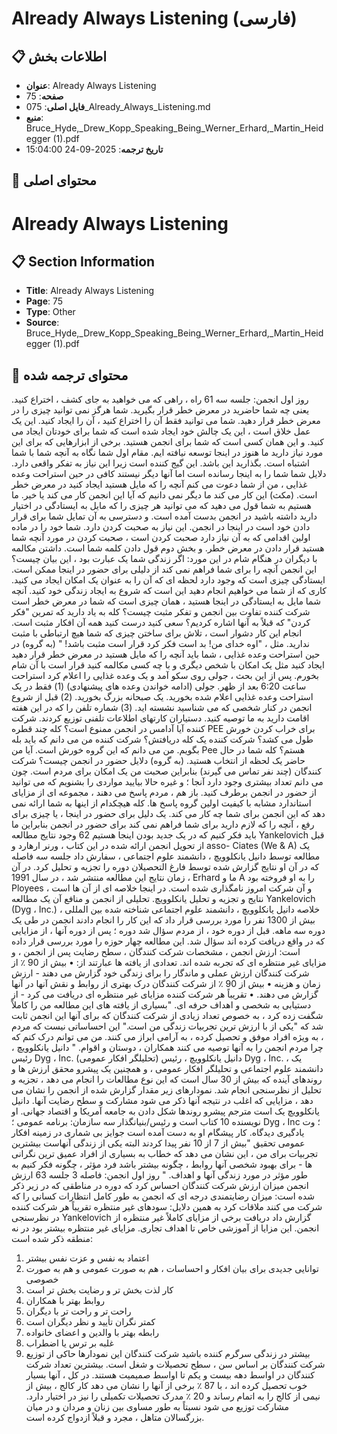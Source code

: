 # Already Always Listening (فارسی)

## 📋 اطلاعات بخش

- **عنوان**: Already Always Listening
- **صفحه**: 75
- **فایل اصلی**: 075_Already_Always_Listening.md
- **منبع**: Bruce_Hyde,_Drew_Kopp_Speaking_Being_Werner_Erhard,_Martin_Heidegger (1).pdf
- **تاریخ ترجمه**: 2025-09-24 15:04:00

## 📄 محتوای اصلی

# Already Always Listening

## 📋 Section Information

- **Title**: Already Always Listening
- **Page**: 75
- **Type**: Other
- **Source**: Bruce_Hyde,_Drew_Kopp_Speaking_Being_Werner_Erhard,_Martin_Heidegger (1).pdf



## 📄 محتوای ترجمه شده

روز اول انجمن: جلسه سه 61
راه ، راهی که می خواهید به جای کشف ، اختراع کنید. یعنی چه
شما حاضرید در معرض خطر قرار بگیرید. شما هرگز نمی توانید چیزی را در معرض خطر قرار دهید. شما می توانید
فقط آن را اختراع کنید ، آن را ایجاد کنید. این یک عمل خلاق است ، این یک چالش خود ایجاد شده است که
شما برای خودتان ایجاد می کنید. و این همان کسی است که شما برای انجمن هستید. برخی از
ابزارهایی که برای این مورد نیاز دارید ما هنوز در اینجا توسعه نیافته ایم. مقام اول شما
نگاه به آنچه شما با شما اشتباه است. بگذارید این باشد. این گیج کننده است زیرا
این نیاز به تفکر واقعی دارد. دلایل شما شما را به اینجا رسانده است اما آنها دیگر نیستند
کافی در حین استراحت وعده غذایی ، من از شما دعوت می کنم آنچه را که مایل هستید ایجاد کنید
در معرض خطر است. (مکث)
این کار می کند ما دیگر نمی دانیم که آیا این انجمن کار می کند یا خیر. ما هستیم
به شما قول می دهید که می توانید هر چیزی را که مایل به ایستادگی در اختیار دارید داشته باشید
در انجمن بدست آمده است. و دسترسی به آن تمایل شما برای قرار دادن خود است
در اینجا در انجمن. این نیاز به صحبت کردن دارد. شما خود را در
ماده اولین اقدامی که به آن نیاز دارد صحبت کردن است ، صحبت کردن در مورد آنچه شما هستید
قرار دادن در معرض خطر. و بخش دوم قول دادن کلمه شما است. داشتن
مکالمه با دیگران در هنگام شام در این مورد: اگر زندگی شما یک عبارت بود ،
این بیان چیست؟ این انجمن آنچه را برای شما فراهم نمی کند
از دلیلی برای حضور در اینجا ممکن است. ایستادگی چیزی است که وجود دارد
لحظه ای که آن را به عنوان یک امکان ایجاد می کنید. کاری که از شما می خواهیم انجام دهید این است که
شروع به ایجاد زندگی خود کنید. آنچه شما مایل به ایستادگی در اینجا هستید ، همان چیزی است که شما
در معرض خطر است شرکت کننده
تفاوت بین انجمن و تفکر مثبت چیست؟ کله
به یاد دارید که تمرین "فکر کردن" که قبلاً به آنها اشاره کردیم؟ سعی کنید درست کنید
همه آن افکار مثبت است. انجام این کار دشوار است ، تلاش برای ساختن
چیزی که شما هیچ ارتباطی با مثبت ندارید. مثل ، "اوه خدای من! بد است
فکر کرد قرار است مثبت باشد! "
(به گروه)
در حین استراحت وعده غذایی ، شما باید آنچه را که مایل هستید در معرض خطر قرار دهید ایجاد کنید
مثل یک امکان با شخص دیگری و با چه کسی مکالمه کنید
قرار است با آن شام بخورم. پس از این بحث ، جولی روی سکو آمد و یک وعده غذایی را اعلام کرد
استراحت ساعت 6:20 بعد از ظهر. جولی (ادامه خواندن وعده های پیشنهادی)
(1) فقط در یک استراحت وعده غذایی اعلام شده بخورید. یک صبحانه بزرگ بخورید. (2) قبل از شروع انجمن در کنار شخصی که می شناسید نشسته اید. (3) شماره تلفن را که در این هفته اقامت دارید به ما توصیه کنید. دستیاران کارتهای اطلاعات تلفنی توزیع کردند. شرکت کننده
آیا آدامس در انجمن ممنوع است؟ کله
چند قطره PEE برای خراب کردن خورش طول می کشد؟ شرکت کننده
یک کله
دریافتش؟ شرکت کننده
من می دانم که باید بله بگویم. من می دانم که این گروه خورش است. آیا من Pee هستم؟ کله
شما در حال حاضر یک لحظه از انتخاب هستید. (به گروه)
دلایل حضور در انجمن چیست؟ شرکت کنندگان (چند نفر تماس می گیرند)
بنابراین صحبت من یک امکان برای مردم است. چون می دانم تعداد بیشتری وجود دارد
آنجا ؛ و غیره
حالا بیایید مواردی را بشنویم که می توانید از حضور در انجمن برطرف کنید. باز هم ، مردم پاسخ می دهند ، مجموعه ای از مزایای استاندارد مشابه با کیفیت
اولین گروه پاسخ ها. کله
هیچکدام از اینها به شما ارائه نمی دهد که این انجمن برای شما چه کار می کند. یک دلیل
برای حضور در اینجا ، یا چیزی برای رفع ، آنچه را که لازم دارید برای شما فراهم نمی کند
برای حضور در انجمن بنابراین ما باید فکر کنیم که در یک جدید بودن اینجا هستیم
62
وجود
نتایج مطالعه Yankelovich
قبل از تحویل انجمن ارائه شده در این کتاب ، ورنر ارهارد و asso-
Ciates (We & A) یک مطالعه توسط دانیل یانکلوویچ ، دانشمند علوم اجتماعی ، سفارش داد
جلسه سه فاصله
که در آن او نتایج گزارش شده توسط فارغ التحصیلان دوره را تجزیه و تحلیل کرد. در آن زمان
نتایج این مطالعه منتشر شد ، در سال 1991 ، Erhard ما و A را به او فروخته بود
Ployees ، و آن شرکت امروز نامگذاری شده است. در اینجا خلاصه ای از آن ها است
نتایج و تجزیه و تحلیل یانکلوویچ. تحلیلی از انجمن و منافع آن
یک مطالعه Yankelovich (Dyg ، Inc.)
خلاصه
دانیل یانکلوویچ ، دانشمند علوم اجتماعی شناخته شده بین المللی ، بیش از 1300 نفر را مورد بررسی قرار داد که این کار را انجام دادند
انجمن در طی یک دوره سه ماهه. قبل از دوره خود ، از مردم سؤال شد
دوره ؛ پس از دوره آنها ، از مزایایی که در واقع دریافت کرده اند سؤال شد. این مطالعه چهار حوزه را مورد بررسی قرار داده است: ارزش انجمن ، مشخصات شرکت کنندگان ، سطح رضایت پس از انجمن ،
و مزایای غیر منتظره ای که تجربه شده اند. تعدادی از یافته ها عبارتند از:
• بیش از 90 ٪ از شرکت کنندگان ارزش عملی و ماندگار را برای زندگی خود گزارش می دهند - ارزش زمان و
هزینه • بیش از 90 ٪ از شرکت کنندگان درک بهتری از روابط و نقش آنها در آنها گزارش می دهند. • تقریباً هر شرکت کننده مزایای غیر منتظره ای دریافت می کرد - از دستیابی به شخصی و
اهداف حرفه ای. "بسیاری از یافته های این مطالعه من را کاملاً شگفت زده کرد ، به خصوص تعداد زیادی از شرکت کنندگان که برای آنها
این انجمن ثابت شد که "یکی از با ارزش ترین تجربیات زندگی من است." این احساساتی نیست که مردم ، به ویژه
افراد موفق و تحصیل کرده ، به آرامی ابراز می کنند. من می توانم درک کنم که چرا مردم انجمن را به آنها توصیه می کنند
همکاران ، دوستان و اقوام. "
دانیل یانکلوویچ ، رئیس
Dyg ، Inc. (تحلیلگر افکار عمومی)
دانیل یانکلوویچ ، رئیس Dyg ، Inc. ، یک دانشمند علوم اجتماعی و تحلیلگر افکار عمومی ، و همچنین یک پیشرو
محقق ارزش ها و روندهای آینده که بیش از 30 سال است که این نوع مطالعات را انجام می دهد ،
تجزیه و تحلیل از نظرسنجی انجام شد. نمودارهای زیر مقدار گزارش شده از انجمن را نشان می دهد ، مزایایی که اغلب در نتیجه آنها ذکر می شود
مشارکت و سطح رضایت آنها. دانیل یانکلوویچ یک است
مترجم پیشرو روندها
شکل دادن به جامعه آمریکا
و اقتصاد جهانی. او
نویسنده 10 کتاب است
و رئیس/بنیانگذار
سه سازمان: برنامه عمومی ؛ Dyg ، Inc ؛ وت
یادگیری دیدگاه. کار پیشگام او به دست آمده است
جوایز بی شماری در زمینه افکار عمومی
تحقیق "بیش از 7 از 10 نفر پیدا کردند
البته یکی از زندگی آنهاست
بیشترین تجربیات برای من ، این نشان می دهد که
خطاب به بسیاری از افراد
عمیق ترین نگرانی ها -
برای بهبود شخصی آنها
روابط ، چگونه بیشتر باشد
فرد مؤثر ، چگونه فکر کنیم
به طور مؤثر در مورد زندگی آنها
و اهداف. "
روز اول انجمن: فاصله 3 جلسه
63
ارزش انجمن
میزان ارزش شرکت کنندگان
احساس کرد که دوره در مناطقی که در زیر ذکر شده است:
میزان رضایتمندی
درجه ای که انجمن به طور کامل
انتظارات کسانی را که شرکت می کنند ملاقات کرد
به همین دلایل:
سودهای غیر منتظره
تقریباً هر شرکت کننده در نظرسنجی Yankelovich گزارش داد
دریافت برخی از مزایای کاملاً غیر منتظره از
انجمن. این مزایا از آموزشی خاص تا
اهداف تجاری. مزایای غیر منتظره بیشتر بود
در نه منطقه ذکر شده است:
1. اعتماد به نفس و عزت نفس بیشتر
2. توانایی جدیدی برای بیان افکار و احساسات ،
هم به صورت عمومی و هم به صورت خصوصی
3. کار لذت بخش تر و رضایت بخش تر است
4. روابط بهتر با همکاران
5. راحت تر و راحت تر با دیگران
6. کمتر نگران تأیید و نظر دیگران است
7. رابطه بهتر با والدین و اعضای خانواده
8. غلبه بر ترس یا اضطراب
9. بیشتر در زندگی سرگرم کننده باشید
شرکت کنندگان
این نمودارها حاکی از توزیع شرکت کنندگان بر اساس سن ، سطح تحصیلات و شغل است. بیشترین تعداد
شرکت کنندگان در اواسط دهه بیست و یکم تا اواسط صمیمیت هستند. در کل ، آنها بسیار خوب تحصیل کرده اند ، با 87 ٪ برخی از آنها را نشان می دهد
کار کالج ، بیش از نیمی از کالج را به اتمام رساند و 20 ٪ مدرک تحصیلات تکمیلی را نیز در اختیار دارد. مشارکت توزیع می شود
نسبتاً به طور مساوی بین زنان و مردان و در میان بزرگسالان متاهل ، مجرد و قبلاً ازدواج کرده است.